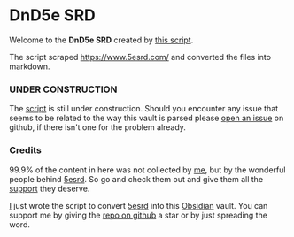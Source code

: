﻿# DnD5e SRD
Welcome to the **DnD5e SRD** created by [this script](https://github.com/mProjectsCode/d20pfsrd_obsidian_importer).

The script scraped https://www.5esrd.com/ and converted the files into markdown.

### UNDER CONSTRUCTION
The [script](https://github.com/mProjectsCode/d20pfsrd_obsidian_importer) is still under construction.
Should you encounter any issue that seems to be related to the way this vault is parsed please [open an issue](https://github.com/mProjectsCode/d20pfsrd_obsidian_importer/issues) on github, if there isn't one for the problem already.

### Credits
99.9% of the content in here was not collected by [me](https://github.com/mProjectsCode), but by the wonderful people behind [5esrd](https://www.5esrd.com/).
So go and check them out and give them all the [support](https://www.5esrd.com/) they deserve.

[I](https://github.com/mProjectsCode) just wrote the script to convert [5esrd](https://www.5esrd.com/) into this [Obsidian](https://obsidian.md/) vault.
You can support me by giving the [repo on github](https://github.com/mProjectsCode/d20pfsrd_obsidian_importer) a star or by just spreading the word.